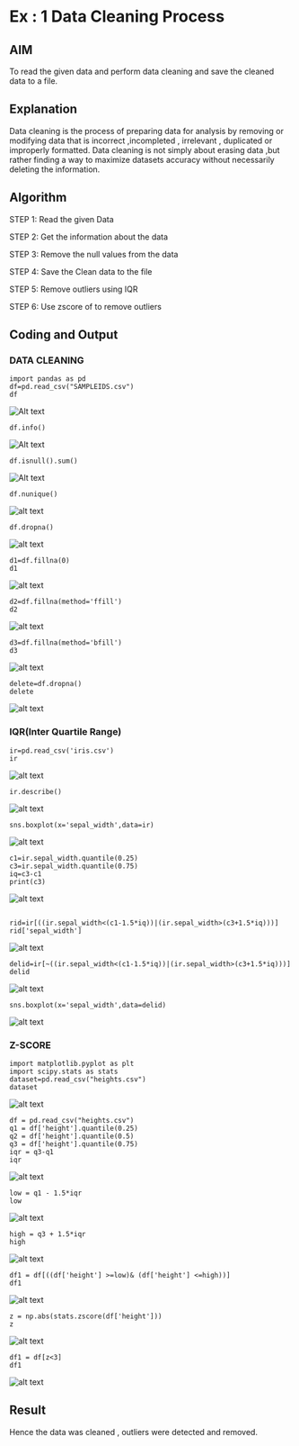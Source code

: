 # Ex : 1 Data Cleaning Process

## AIM
To read the given data and perform data cleaning and save the cleaned data to a file.

## Explanation
Data cleaning is the process of preparing data for analysis by removing or modifying data that is incorrect ,incompleted , irrelevant , duplicated or improperly formatted. Data cleaning is not simply about erasing data ,but rather finding a way to maximize datasets accuracy without necessarily deleting the information.

## Algorithm
STEP 1: Read the given Data

STEP 2: Get the information about the data

STEP 3: Remove the null values from the data

STEP 4: Save the Clean data to the file

STEP 5: Remove outliers using IQR

STEP 6: Use zscore of to remove outliers

## Coding and Output

### DATA CLEANING
```
import pandas as pd
df=pd.read_csv("SAMPLEIDS.csv")
df
```
![Alt text](O1.png)
```
df.info()
```
![Alt text](O2.png)

```
df.isnull().sum()
```
![Alt text](O3.png)

```
df.nunique()
```
![alt text](O4.png)

```
df.dropna()
```
![alt text](O5.png)
```
d1=df.fillna(0)
d1
```
![alt text](O6.png)

```
d2=df.fillna(method='ffill')
d2
```
![alt text](O7.png)

```
d3=df.fillna(method='bfill')
d3
```
![alt text](O8.png)

```
delete=df.dropna()
delete
```
![alt text](O9.png)

### IQR(Inter Quartile Range)
```
ir=pd.read_csv('iris.csv')
ir
```
![alt text](<IQR O1.png>)

```
ir.describe()
```
![alt text](<IQR O2.png>)

```
sns.boxplot(x='sepal_width',data=ir)
```
![alt text](<IQR O3.png>)

```
c1=ir.sepal_width.quantile(0.25)
c3=ir.sepal_width.quantile(0.75)
iq=c3-c1
print(c3)
```
![alt text](<IQR O4.png>)
```

rid=ir[((ir.sepal_width<(c1-1.5*iq))|(ir.sepal_width>(c3+1.5*iq)))]
rid['sepal_width']
```
![alt text](<IQR O5.png>)

```
delid=ir[~((ir.sepal_width<(c1-1.5*iq))|(ir.sepal_width>(c3+1.5*iq)))]
delid
```
![alt text](<IQR O6.png>)
```
sns.boxplot(x='sepal_width',data=delid)
```
![alt text](<IQR O7.png>)

### Z-SCORE 
```
import matplotlib.pyplot as plt
import scipy.stats as stats
dataset=pd.read_csv("heights.csv")
dataset
```
![alt text](<ZS O1.png>)

```
df = pd.read_csv("heights.csv")
q1 = df['height'].quantile(0.25)
q2 = df['height'].quantile(0.5)
q3 = df['height'].quantile(0.75)
iqr = q3-q1
iqr
```
![alt text](<ZS O2.png>)

```
low = q1 - 1.5*iqr
low
```
![alt text](<ZS O3.png>)

```
high = q3 + 1.5*iqr
high
```
![alt text](<ZS O4.png>)

```
df1 = df[((df['height'] >=low)& (df['height'] <=high))]
df1
```
![alt text](<ZS O5.png>)

```
z = np.abs(stats.zscore(df['height']))
z
```
![alt text](<ZS O6.png>)

```
df1 = df[z<3]
df1
```
![alt text](<ZS O7.png>)








## Result
Hence the data was cleaned , outliers were detected and removed.
